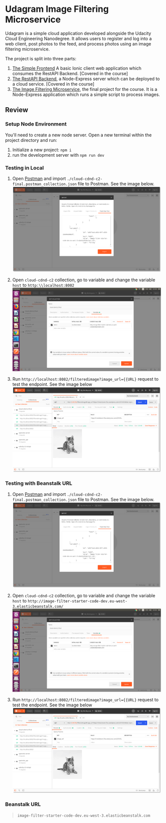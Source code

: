 # Udagram Image Filtering Microservice

Udagram is a simple cloud application developed alongside the Udacity Cloud Engineering Nanodegree. It allows users to register and log into a web client, post photos to the feed, and process photos using an image filtering microservice.

The project is split into three parts:
1. [The Simple Frontend](https://github.com/udacity/cloud-developer/tree/master/course-02/exercises/udacity-c2-frontend)
A basic Ionic client web application which consumes the RestAPI Backend. [Covered in the course]
2. [The RestAPI Backend](https://github.com/udacity/cloud-developer/tree/master/course-02/exercises/udacity-c2-restapi), a Node-Express server which can be deployed to a cloud service. [Covered in the course]
3. [The Image Filtering Microservice](https://github.com/Kemsty2/image_filter), the final project for the course. It is a Node-Express application which runs a simple script to process images. 

## Review

### Setup Node Environment

You'll need to create a new node server. Open a new terminal within the project directory and run:

1. Initialize a new project: `npm i`
2. run the development server with `npm run dev`

### Testing in Local
1.  Open [Postman](https://www.getpostman.com/) and import `./cloud-cdnd-c2-final.postman_collection.json` file to Postman. See the image below. 
    ![Import Postman Collection](./deployment_screenshots/postman_import.png "Import Postman collection")
    
2.  Open `cloud-cdnd-c2` collection, go to variable and change the variable `host` to `http:\\localhost:8002`
    ![alt text](./deployment_screenshots/change_variable.png "Run the endpoint")
    
3.  Run `http://localhost:8082/filteredimage?image_url={{URL}` request to test the endpoint. See the image below
    ![alt text](./deployment_screenshots/run_request.png "Run the endpoint")

### Testing with Beanstalk URL
1.  Open [Postman](https://www.getpostman.com/) and import `./cloud-cdnd-c2-final.postman_collection.json` file to Postman. See the image below. 
    ![Import Postman Collection](./deployment_screenshots/postman_import.png "Import Postman collection")
    
2.  Open `cloud-cdnd-c2` collection, go to variable and change the variable `host` to `http://image-filter-starter-code-dev.eu-west-3.elasticbeanstalk.com/`
    ![alt text](./deployment_screenshots/change_variable.png "Run the endpoint")

3.  Run `http://localhost:8082/filteredimage?image_url={{URL}` request to test the endpoint. See the image below
    ![alt text](./deployment_screenshots/run_request.png "Run the endpoint")


### Beanstalk URL
> `image-filter-starter-code-dev.eu-west-3.elasticbeanstalk.com`
